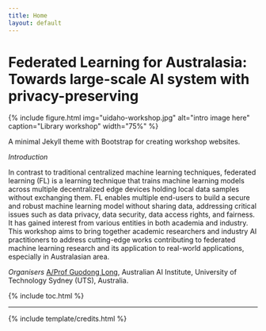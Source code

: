 ```yaml
---
title: Home
layout: default
---
```


# Federated Learning for Australasia: Towards large-scale AI system with privacy-preserving

{% include figure.html img="uidaho-workshop.jpg" alt="intro image here" caption="Library workshop" width="75%" %}

A minimal Jekyll theme with Bootstrap for creating workshop websites.

*Introduction*

In contrast to traditional centralized machine learning techniques, federated learning (FL) is a learning technique that trains machine learning models across multiple decentralized edge devices holding local data samples without exchanging them. FL enables multiple end-users to build a secure and robust machine learning model without sharing data, addressing critical issues such as data privacy, data security, data access rights, and fairness. It has gained interest from various entities in both academia and industry. This workshop aims to bring together academic researchers and industry AI practitioners to address cutting-edge works contributing to federated machine learning research and its application to real-world applications, especially in Australasian area. 

*Organisers* 
[A/Prof Guodong Long](https://profiles.uts.edu.au/Guodong.Long/), Australian AI Institute, University of Technology Sydney (UTS), Australia.

{% include toc.html %}

------

{% include template/credits.html %}
